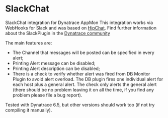 # SlackChat
SlackChat integration for Dynatrace AppMon
This integration works via WebHooks for Slack and was based on [HipChat](https://github.com/dynaTrace/Dynatrace-HipChat-Plugin).
Find further information about the SlackPlugin in the [Dynatrace community](https://community.dynatrace.com/community/display/DL/Slack+Integration+Plugin)

The main features are:
- The Channel that messages will be posted can be specified in every alert;
- Printing Alert message can be disabled;
- Printing Alert description can be disabled;
- There is a check to verify whether alert was fired from DB Monitor Plugin to avoid alert overload. The DB plugin fires one individual alert for each host plus a general alert. The check only alerts the general alert (there should be no problem leaving it on all the time, if you find any problem please file a bug report).

Tested with Dynatrace 6.5, but other versions should work too (if not try compiling it manually).

